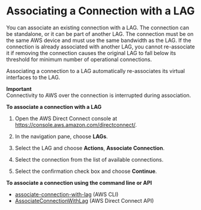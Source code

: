 # Associating a Connection with a LAG<a name="associate-connection-with-lag"></a>

You can associate an existing connection with a LAG\. The connection can be standalone, or it can be part of another LAG\. The connection must be on the same AWS device and must use the same bandwidth as the LAG\. If the connection is already associated with another LAG, you cannot re\-associate it if removing the connection causes the original LAG to fall below its threshold for minimum number of operational connections\.

Associating a connection to a LAG automatically re\-associates its virtual interfaces to the LAG\.

**Important**  
Connectivity to AWS over the connection is interrupted during association\.

**To associate a connection with a LAG**

1. Open the AWS Direct Connect console at [https://console\.aws\.amazon\.com/directconnect/](https://console.aws.amazon.com/directconnect/)\.

1. In the navigation pane, choose **LAGs**\.

1. Select the LAG and choose **Actions**, **Associate Connection**\.

1. Select the connection from the list of available connections\.

1. Select the confirmation check box and choose **Continue**\.

**To associate a connection using the command line or API**
+ [associate\-connection\-with\-lag](https://docs.aws.amazon.com/cli/latest/reference/directconnect/associate-connection-with-lag.html) \(AWS CLI\)
+ [AssociateConnectionWithLag](https://docs.aws.amazon.com/directconnect/latest/APIReference/API_AssociateConnectionWithLag.html) \(AWS Direct Connect API\)